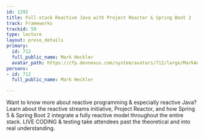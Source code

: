 ```yaml
---
id: 1292
title: Full-stack Reactive Java with Project Reactor & Spring Boot 2
track: Frameworks
trackid: 59
type: lecture
layout: preso_details
primary:
  id: 712
  full_public_name: Mark Heckler
  avatar_path: https://cfp.devnexus.com/system/avatars/712/large/MarkAndHisTARDIS.JPG?1504387244
persons:
- id: 712
  full_public_name: Mark Heckler

---
```

Want to know more about reactive programming & especially reactive Java? Learn about the reactive streams initiative, Project Reactor, and how Spring 5 & Spring Boot 2 integrate a fully reactive model throughout the entire stack. LIVE CODING & testing take attendees past the theoretical and into real understanding.